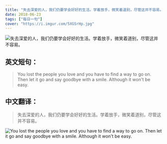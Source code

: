 ```yaml
---
title: "失去深爱的人，我们仍要学会好好的生活。学着放手，微笑着道别，尽管这并不容易。"
date: 2018-06-23
tags: ["每日一句"]
cover: "https://i.imgur.com/5XGSrHp.jpg"
---
```


![失去深爱的人，我们仍要学会好好的生活。学着放手，微笑着道别，尽管这并不容易。](https://i.imgur.com/QzVJXf1.jpg)

## 英文短句：
> You lost the people you love and you have to find a way to go on. Then let it go and say goodbye with a smile. Although it won't be easy.

<!--more-->

## 中文翻译：
> 失去深爱的人，我们仍要学会好好的生活。学着放手，微笑着道别，尽管这并不容易。

![You lost the people you love and you have to find a way to go on. Then let it go and say goodbye with a smile. Although it won't be easy.](https://i.imgur.com/AI6Lqgk.jpg)

